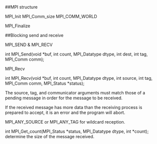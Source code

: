##MPI structure

MPI\_Init
MPI\_Comm\_size
MPI\_COMM\_WORLD

MPI\_Finalize

##Blocking send and receive

MPI\_SEND & MPI\_RECV

int MPI\_Send(void \*buf, int count, MPI\_Datatype dtype, int dest, int tag, MPI\_Comm comm);

MPI\_Recv

int MPI\_Recv(void *buf, int count, MPI\_Datatype dtype, int source, int tag, MPI\_Comm comm, MPI\_Status *status);
 
 The source, tag, and communicator arguments must match those of a pending message in order for the message to be received.

 If the received message has more data than the receiving process is prepared to accept, it is an error and the program will abort.
 
MPI\_ANY\_SOURCE or MPI\_ANY\_TAG for wildcard reception.

int MPI_Get_count(MPI_Status *status, MPI_Datatype dtype, int *count); determine the size of the message received.